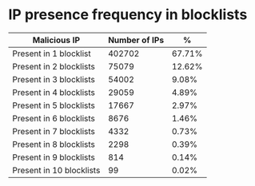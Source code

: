 # IP presence frequency in blocklists
| Malicious IP | Number of IPs | % |
|----|----|----|
| Present in 1 blocklist | 402702 | 67.71% |
| Present in 2 blocklists | 75079 | 12.62% |
| Present in 3 blocklists | 54002 | 9.08% |
| Present in 4 blocklists | 29059 | 4.89% |
| Present in 5 blocklists | 17667 | 2.97% |
| Present in 6 blocklists | 8676 | 1.46% |
| Present in 7 blocklists | 4332 | 0.73% |
| Present in 8 blocklists | 2298 | 0.39% |
| Present in 9 blocklists | 814 | 0.14% |
| Present in 10 blocklists | 99 | 0.02% |
